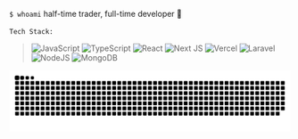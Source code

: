 `$ whoami` half-time trader, full-time developer 🐬

`Tech Stack:`

> ![JavaScript](https://img.shields.io/badge/javascript-%23323330.svg?style=flat&logo=javascript&logoColor=%23F7DF1E) ![TypeScript](https://img.shields.io/badge/typescript-%23007ACC.svg?style=flat&logo=typescript&logoColor=white) ![React](https://img.shields.io/badge/react-%2320232a.svg?style=flat&logo=react&logoColor=%2361DAFB) ![Next JS](https://img.shields.io/badge/Next-black?style=flat&logo=next.js&logoColor=white) ![Vercel](https://img.shields.io/badge/vercel-%23000000.svg?style=flat&logo=vercel&logoColor=white) ![Laravel](https://img.shields.io/badge/laravel-%23FF2D20.svg?style=flat&logo=laravel&logoColor=white) ![NodeJS](https://img.shields.io/badge/node.js-6DA55F?style=flat&logo=node.js&logoColor=white) ![MongoDB](https://img.shields.io/badge/MongoDB-%234ea94b.svg?style=flat&logo=mongodb&logoColor=white)

<picture>
  <source media="(prefers-color-scheme: dark)" srcset="https://raw.githubusercontent.com/emirinan/emirinan/output/github-snake-dark.svg" />
  <source media="(prefers-color-scheme: light)" srcset="https://raw.githubusercontent.com/emirinan/emirinan/output/github-snake.svg" />
  <img alt="github-snake" src="https://raw.githubusercontent.com/emirinan/emirinan/output/github-snake.svg" />
</picture>
